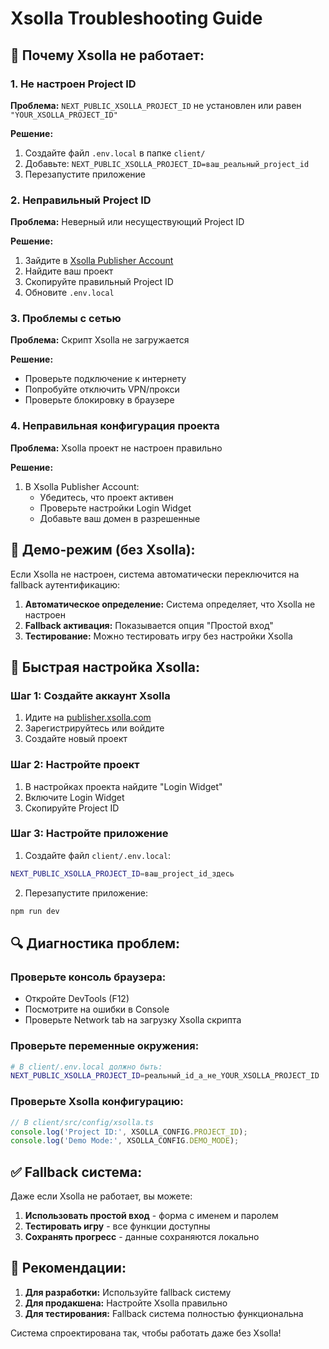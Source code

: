 # Xsolla Troubleshooting Guide

## 🔧 **Почему Xsolla не работает:**

### **1. Не настроен Project ID**
**Проблема:** `NEXT_PUBLIC_XSOLLA_PROJECT_ID` не установлен или равен `"YOUR_XSOLLA_PROJECT_ID"`

**Решение:**
1. Создайте файл `.env.local` в папке `client/`
2. Добавьте: `NEXT_PUBLIC_XSOLLA_PROJECT_ID=ваш_реальный_project_id`
3. Перезапустите приложение

### **2. Неправильный Project ID**
**Проблема:** Неверный или несуществующий Project ID

**Решение:**
1. Зайдите в [Xsolla Publisher Account](https://publisher.xsolla.com/)
2. Найдите ваш проект
3. Скопируйте правильный Project ID
4. Обновите `.env.local`

### **3. Проблемы с сетью**
**Проблема:** Скрипт Xsolla не загружается

**Решение:**
- Проверьте подключение к интернету
- Попробуйте отключить VPN/прокси
- Проверьте блокировку в браузере

### **4. Неправильная конфигурация проекта**
**Проблема:** Xsolla проект не настроен правильно

**Решение:**
1. В Xsolla Publisher Account:
   - Убедитесь, что проект активен
   - Проверьте настройки Login Widget
   - Добавьте ваш домен в разрешенные

## 🚀 **Демо-режим (без Xsolla):**

Если Xsolla не настроен, система автоматически переключится на fallback аутентификацию:

1. **Автоматическое определение:** Система определяет, что Xsolla не настроен
2. **Fallback активация:** Показывается опция "Простой вход"
3. **Тестирование:** Можно тестировать игру без настройки Xsolla

## 📝 **Быстрая настройка Xsolla:**

### **Шаг 1: Создайте аккаунт Xsolla**
1. Идите на [publisher.xsolla.com](https://publisher.xsolla.com/)
2. Зарегистрируйтесь или войдите
3. Создайте новый проект

### **Шаг 2: Настройте проект**
1. В настройках проекта найдите "Login Widget"
2. Включите Login Widget
3. Скопируйте Project ID

### **Шаг 3: Настройте приложение**
1. Создайте файл `client/.env.local`:
```bash
NEXT_PUBLIC_XSOLLA_PROJECT_ID=ваш_project_id_здесь
```

2. Перезапустите приложение:
```bash
npm run dev
```

## 🔍 **Диагностика проблем:**

### **Проверьте консоль браузера:**
- Откройте DevTools (F12)
- Посмотрите на ошибки в Console
- Проверьте Network tab на загрузку Xsolla скрипта

### **Проверьте переменные окружения:**
```bash
# В client/.env.local должно быть:
NEXT_PUBLIC_XSOLLA_PROJECT_ID=реальный_id_а_не_YOUR_XSOLLA_PROJECT_ID
```

### **Проверьте Xsolla конфигурацию:**
```typescript
// В client/src/config/xsolla.ts
console.log('Project ID:', XSOLLA_CONFIG.PROJECT_ID);
console.log('Demo Mode:', XSOLLA_CONFIG.DEMO_MODE);
```

## ✅ **Fallback система:**

Даже если Xsolla не работает, вы можете:

1. **Использовать простой вход** - форма с именем и паролем
2. **Тестировать игру** - все функции доступны
3. **Сохранять прогресс** - данные сохраняются локально

## 🎯 **Рекомендации:**

1. **Для разработки:** Используйте fallback систему
2. **Для продакшена:** Настройте Xsolla правильно
3. **Для тестирования:** Fallback система полностью функциональна

Система спроектирована так, чтобы работать даже без Xsolla!
